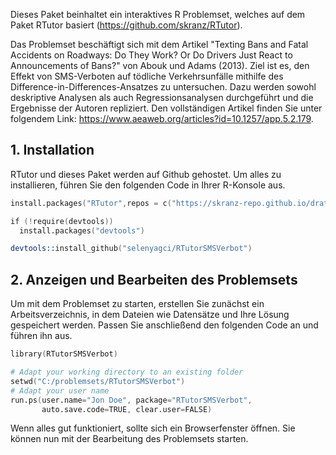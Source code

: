 Dieses Paket beinhaltet ein interaktives R Problemset, welches auf dem Paket RTutor basiert (https://github.com/skranz/RTutor). 

Das Problemset beschäftigt sich mit dem Artikel "Texting Bans and Fatal Accidents on Roadways: Do They Work? Or Do Drivers Just React to Announcements of Bans?" von Abouk und Adams (2013). Ziel ist es, den Effekt von SMS-Verboten auf tödliche Verkehrsunfälle mithilfe des Difference-in-Differences-Ansatzes zu untersuchen. Dazu werden sowohl deskriptive Analysen als auch Regressionsanalysen durchgeführt und die Ergebnisse der Autoren repliziert. Den vollständigen Artikel finden Sie unter folgendem Link:
https://www.aeaweb.org/articles?id=10.1257/app.5.2.179.


## 1. Installation

RTutor und dieses Paket werden auf Github gehostet. Um alles zu installieren, führen Sie den folgenden Code in Ihrer R-Konsole aus.
```s
install.packages("RTutor",repos = c("https://skranz-repo.github.io/drat/",getOption("repos")))

if (!require(devtools))
  install.packages("devtools")

devtools::install_github("selenyagci/RTutorSMSVerbot")
```

## 2. Anzeigen und Bearbeiten des Problemsets
Um mit dem Problemset zu starten, erstellen Sie zunächst ein Arbeitsverzeichnis, in dem Dateien wie Datensätze und Ihre Lösung gespeichert werden. Passen Sie anschließend den folgenden Code an und führen ihn aus.
```s
library(RTutorSMSVerbot)

# Adapt your working directory to an existing folder
setwd("C:/problemsets/RTutorSMSVerbot")
# Adapt your user name
run.ps(user.name="Jon Doe", package="RTutorSMSVerbot",
       auto.save.code=TRUE, clear.user=FALSE)
```
Wenn alles gut funktioniert, sollte sich ein Browserfenster öffnen. Sie können nun mit der Bearbeitung des Problemsets starten.
